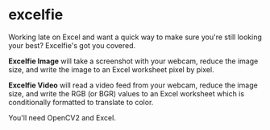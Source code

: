 # excelfie

Working late on Excel and want a quick way to make sure you're still looking your best? Excelfie's got you covered.

<strong>Excelfie Image</strong> will take a screenshot with your webcam, reduce the image size, and write the image to an Excel worksheet pixel by pixel.

<strong>Excelfie Video</strong> will read a video feed from your webcam, reduce the image size, and write the RGB (or BGR) values to an Excel worksheet which is conditionally formatted to translate to color.

You'll need OpenCV2 and Excel.
